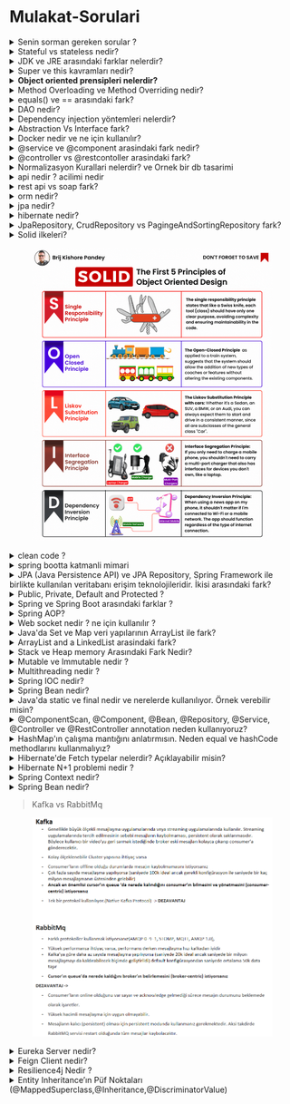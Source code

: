 # Mulakat-Sorulari

<details>

<summary>Senin sorman gereken sorular ?</summary>

1. Projenin amaci ve kapsami nedir?
2. Projede kullanilan teknolojiler nelerdir?
3. Proje ne zaman basladi ve ne zaman tamamlanmasi bekleniyor?
4. Proje ekibi ne kadar buyuk ve hangi rolleri iceriyordu?
5. Java versiyonu nedir?
6. Spring boot versiyonu nedir?
7. JPA , jdbc ne kullaniyorsunuz?
8. Github, gitlab vb ne kullaniyorsunuz?

</details>

<details>

<summary>Stateful vs stateless nedir?</summary>

Stateful yapı, bir programın durum bilgisini saklayan ve bu duruma göre işlem yapan bir yapıdır. Stateful yapılar, geçmiş işlemlere bağlı olarak çalışan uygulamalar için kullanılır

ornek/ Bir anne alisveris sepetindeki tum urunleri ve evdeki tum urunleri bilir

Stateless yapı ise, her işlemi bağımsız olarak ele alan ve önceki işlemlerle bir ilişkisi olmayan bir yapıdır. Stateless yapılar, her işlemi bağımsız olarak ele alan ve hızlı yanıt veren uygulamalar için tercih edilir.

ornek/ Bir cocuk sadece canin istedigi urunleri alir

</details>

<details>

<summary>JDK ve JRE arasındaki farklar nelerdir?</summary>

JRE, Java runtime editioni bir java uygulamasını çalıştırmak için gerekli olan java komponentlerini ve kütüphanelerini içeren içersinde JVM de kurulu olan programa denir.

JDK, Java ile yazılım geliştirmek için ihtiyaç duyulan yazılım kitlerini içinde bulundurur. .java uzantılı dosyaların compile edilip .class uzantılı ara dosyaların oluşmasına olanak sağlar. JDK, içerisinde JVM,JRE ve Java Compiler'ını bulundurur.

</details>

<details>

<summary>Super ve this kavramları nedir?</summary>

1. **`super`**: Bir alt sınıfta üst sınıfın metotlarını veya değişkenlerini kullanmak için kullanılan bir referansdır. Alt sınıfın kendi metotlarında, üst sınıfın metotlarına erişmek için **`super`** anahtar kelimesi kullanılabilir. Aynı şekilde, alt sınıfta üst sınıfın değişkenlerini kullanmak için de **`super`** anahtar kelimesi kullanılır.
2. **`this`**: Bir sınıfın kendi nesnesine erişmek için kullanılan bir referanstır. Özellikle, bir sınıfta tanımlı olan değişkenlerle aynı isimli parametrelerin kullanıldığı durumlarda, **`this`** anahtar kelimesi kullanılarak sınıfın kendi değişkeni ifade edilir.

</details>

<details>

<summary><strong>Object oriented prensipleri nelerdir?</strong></summary>

1. Encapsulation (Kapsülleme): Verilerin ve işlevlerin bir arada tutulması ve gizlenmesi anlamına gelir. Bu prensip, verilerin ve işlevlerin nesnelerle ilgili olduğu ve diğer nesneler tarafından doğrudan erişilemez olduğu anlamına gelir. Bu, güvenli bir kod yazmak için önemlidir. or/ Araba sınıfı, verileri (marka, model, renk, hız vb.) ve fonksiyonları (hareket ettirmek, durdurmak, hızını artırmak veya azaltmak) bir arada tutar ve gizler. Bu şekilde, başka sınıfların doğrudan arabayla ilgili verilere veya fonksiyonlara erişmeleri engellenir.
2. Inheritance (Kalıtım): Bir sınıfın özelliklerinin, başka bir sınıfa aktarılması anlamına gelir. Kalıtım, kodun yeniden kullanılmasına olanak tanır ve sınıflar arasındaki ilişkileri belirler. Alt sınıflar, üst sınıfların özelliklerine sahip olabilirler. or/ Araba sınıfının, bir sedan sınıfı veya bir SUV sınıfı gibi alt sınıfları olabilir. Bu alt sınıflar, arabaya özgü özelliklerin yanı sıra kendi özelliklerine de sahip olabilirler.
3. Polymorphism (Çok biçimlilik): Çok biçimlilik, nesnelerin farklı biçimlerde davranabilmesi anlamına gelir. Aynı yöntem adı, farklı sınıflarda farklı şekillerde uygulanabilir. or/ Araba sınıfı, bir araba hareketi fonksiyonu içerebilir. Sedan sınıfı veya SUV sınıfı, arabayı farklı şekillerde hareket ettirebilir. Örneğin, sedan araba normal bir şekilde hareket edebilirken, SUV araba off-road koşullarına uygun olarak hareket edebilir.
4. Abstraction (Soyutlama): Karmaşık bir sistemdeki detayların gizlenmesi anlamına gelir. Bu prensip, sınıfların arasındaki bağımlılığı azaltır ve kodun daha anlaşılır olmasını sağlar. or/ Araba sınıfı, sadece arabayla ilgili özellikleri ve fonksiyonları içerir. Bu, başka sınıfların arabaya bağımlılığını azaltır ve kodun daha anlaşılır olmasını sağlar.

</details>

<details>

<summary>Method Overloading ve Method Overriding nedir?</summary>

Method Overloading: Aynı isimli farklı parametrelerle ayrı ayrı tanımlanan birden fazla metodun kullanılmasıdır. Bu durumda, aynı isimli farklı metotlar, farklı parametreler alarak aynı sınıf içerisinde tanımlanabilirler. Bu sayede, metot isimleri aynı kalır ve farklı amaçlar için kullanılabilirler.

Örneğin:

```java
public class HesapMakinesi {

   public int topla(int sayi1, int sayi2) {
      return sayi1 + sayi2;
   }

   public double topla(double sayi1, double sayi2) {
      return sayi1 + sayi2;
   }

   public int topla(int sayi1, int sayi2, int sayi3) {
      return sayi1 + sayi2 + sayi3;
   }
}

```

Method Overriding: Bir sınıfta tanımlanan bir metot, alt sınıflar tarafından aynı isim ve parametrelerle yeniden tanımlanırsa, bu durumda Method Overriding gerçekleşir. Bu sayede, alt sınıfın aynı isimli metodunu çağırdığımızda, üst sınıfın değil, alt sınıfın metodunun çalıştırılması sağlanır.

Örneğin:

```java
public class Sekil {
   protected double alan;

   public void hesaplaAlan() {
      System.out.println("Alan hesaplanıyor.");
   }
}

```

```java
public class Daire extends Sekil {
   private double yariCap;

   public Daire(double yariCap) {
      this.yariCap = yariCap;
   }

   @Override
   public void hesaplaAlan() {
      alan = Math.PI * yariCap * yariCap;
      System.out.println("Dairenin alanı hesaplandı.");
   }
}

```

</details>

<details>

<summary>equals() ve == arasındaki fark?</summary>

equals() bir methoddur ve değişkenler arasındaki değer kontrolünü yapar.

\== ifadesi ise değişkenlerin referanslarını karşılaştırır.

</details>

<details>

<summary>DAO nedir?</summary>

DAO, Data Access Object'ın kısaltmasıdır. Bu, bir yazılım uygulaması ile veritabanı arasındaki iletişimden sorumlu olan bir tasarım desenidir. DAO, uygulamanın veritabanına bağımlılığını azaltmak ve uygulama kodunu daha okunaklı, bakımı kolay ve test edilebilir hale getirmek için kullanılır.

Dao da crud islemleri yapilir

</details>

<details>

<summary>Dependency injection yöntemleri nelerdir?</summary>

*   **Dependency injection yöntemleri nelerdir?**

    Bağımlılığını en aza indirmek için kullanılır.

    1.  Constructor Injection: Bu yöntemde, bir bileşenin bağımlılıkları, bileşenin bir yapılandırıcı metodu kullanılarak enjekte edilir. Bu yöntem, bir sınıfın başlatılması için gereken tüm bağımlılıkların açıkça belirtilmesini sağlar ve kodun okunaklılığını artırır.

        ```java

        @Component
        public class MailService implements MessageService {
        private Repository repository;

        @Autowired
        public MailService(Repository repository) {
            this.repository = repository;
        }

        ```
    2.  Setter Injection: Bu yöntemde, bir bileşenin bağımlılıkları, bileşenin özellikleri üzerinden enjekte edilir. Bu yöntem, bir bileşenin başlatılması sırasında, tüm bağımlılıkların belirtilmesini gerektirmez. Bunun yerine, bileşenin özellikleri çağrılarak enjekte edilir.

        ```java
           
        @Component
        public class MailService implements MessageService {
        private Repository repository;

        	 @Autowired
        	 public void setRepository(Repository repository) {
         this.repository = repository;

        ```
    3.  Interface Injection: Bu yöntemde, bir bileşenin bağımlılıkları, bileşenin bir arayüzü kullanılarak enjekte edilir. Bu yöntemde, bileşenin arayüzü, bağımlılıkları tanımlar ve bileşenin başlatılması sırasında, arayüzü uygulayan bir sınıfın enjekte edilmesi gereklidir.

        ```java
           
        @Component
        public class MailService implements IMessageService {

        ```

</details>

<details>

<summary>Abstraction Vs Interface fark?</summary>

Abstraction tum insanlarin kolu ve bacagi olmasi

Interface bazi insanlarin dovmeli bazilarin dovmesiz kollari olmasi gibi

! 1 abstraction olur n tane interface olur

</details>

<details>

<summary>Docker nedir ve ne için kullanılır?</summary>

Docker, uygulamaları geliştirmek, dağıtmak ve çalıştırmak için kullanılan bir yazılım platformudur. Docker, uygulamaları bir konteyner içinde çalıştırarak uygulamaların yazılım ve donanım ortamlarından bağımsız olarak çalışmasını sağlar. Böylece uygulamanın farklı ortamlarda sorunsuzca çalışması mümkün olur.

</details>

<details>

<summary>@service ve @component arasindaki fark nedir?</summary>

@Component'in bir bileşenin genel anlamda işaretlenmesi için kullanılması, @Service'in ise özellikle iş katmanı bileşenleri için kullanılmasıdır.

Ama yaptiklarinda bir fark yok.

**@Service, @Controller, @Repository = {@Component + some more special functionality}**

</details>

<details>

<summary>@controller vs @restcontoller arasindaki fark?</summary>

@RestController, veri döndürmek için JSON veya XML formatını kullanarak HTTP isteklerine yanıt verir, @Controller ise genellikle HTML sayfaları oluşturmak için kullanılır.

</details>

<details>

<summary>Normalizasyon Kurallari nelerdir? ve Ornek bir db tasarimi</summary>

Normalizasyon; veri tabanı tasarım aşamasında veri tekrarını, veri kaybını veya veri yetersizliğini önlemek için gerçekleştirilen işlemlerdir.

Normalizayon uygulanan veri tabanlarının performansı artar, sabit diskteki boyutu azalır ve tablolarda ki satır ve sütun sayısı azalacağından veri tekrarı önlenmiş olur. Özellikle silme, güncelleme gibi işlemler de çıkabilecek sorunlar büyük oranda azaltılmış olur.

*   Normalizasyon Yapilmadan:

    Filmler

    | Film Adi              | Aciklamasi | Yonetmen | Kategori  | Tarih | Oyuncu 1 | Oyuncu 2 |
    | --------------------- | ---------- | -------- | --------- | ----- | -------- | -------- |
    | Yuzuklerin Efendisi 1 | ...        | Peter    | Fantastik | 2001  | Orlando  | Elijah   |
    | Dovus Kulubu          | ...        | David    | Dram      | 1999  | Brad     | Edward   |
*   Normalizasyon Yapilinca:

    Filmler

    | id | Film Adi              | Aciklamasi | Yonetmen | Kategori | Tarih |
    | -- | --------------------- | ---------- | -------- | -------- | ----- |
    | 1  | Yuzuklerin Efendisi 1 | ...        | 1        | 1        | 2001  |
    | 2  | Dovus Kulubu          | ...        | 2        | 2        | 1999  |

    Yonetmenler

    | id | Ad    |
    | -- | ----- |
    | 1  | Peter |
    | 2  | David |

    Kategori

    | id | Ad        |
    | -- | --------- |
    | 1  | Fantastik |
    | 2  | Dram      |

    Oyunucu

    | id | Ad      |
    | -- | ------- |
    | 1  | Orlando |
    | 2  | Elijah  |
    | 3  | Brad    |
    | 4  | Edward  |

    Film Oyunculari

    | Film id | Oyuncu id |
    | ------- | --------- |
    | 1       | 1         |
    | 1       | 2         |
    | 2       | 3         |
    | 2       | 4         |

</details>

<details>

<summary>api nedir ? acilimi nedir</summary>

API'nin açılımı olan Application Programming Interface, Uygulama Programlama Arabirimi anlamına gelir.

Bir yazılımın başka bir yazılım tarafından kullanılmasını sağlayan bir dizi tanımlamalar ve protokoller kümesidir. API'ler, farklı yazılım sistemleri arasında veri alışverişi yapmayı, işlevsellik sağlamayı veya iletişimi kolaylaştırmayı amaçlar.

Iki programin birbiriyle iletisime gecmesini saglar.

</details>

<details>

<summary>rest api vs soap fark?</summary>

**RESTful**

Bu muhtemelen en yaygın türdür ve HTML ve JSON gibi standart web protokollerini kullanır. Kullanımı kolaydır ve başlamanıza yardımcı olacak çok sayıda kitaplık mevcuttur.

**SOAP**

SOAP, Simple Object Access Protocol’ü (SOAP) kullanır ve uygulamaların XML mesajları kullanarak iletişim kurmasını sağlar. RESTful kadar yaygın değildir, ancak daha fazla özellik ve işlevsellik sunar.

</details>

<details>

<summary>orm nedir?</summary>

ORM (Object-Relational Mapping), ilişkisel veritabanıyla nesne tabanlı programlama arasındaki uyumu sağlayan bir yazılım tasarımı ve programlama tekniğidir. ORM, veritabanı tablolarını nesne modele dönüştürmeyi ve veritabanı işlemlerini nesne tabanlı olarak gerçekleştirmeyi sağlar.

</details>

<details>

<summary>jpa nedir?</summary>

JPA (Java Persistence API), Java tabanlı uygulamalarda nesne tabanlı veri erişimi için bir API'dir. JPA, veritabanı işlemlerini gerçekleştirmek için ORM (Object-Relational Mapping) prensibine dayanır. ORM, ilişkisel veritabanı ile nesne tabanlı programlama arasındaki uyumu sağlar ve veritabanı işlemlerini nesneler üzerinden yapmayı mümkün kılar.

JPA, veritabanı tablolarını Java sınıflarıyla eşleştirir ve veritabanı işlemlerini gerçekleştirmek için standartleştirilmiş bir yöntem seti sunar. Bu sayede, geliştiriciler veritabanı işlemlerini SQL sorgularıyla değil, JPA'nın sağladığı API ile yapabilir. JPA, veri okuma, yazma, güncelleme ve silme gibi temel CRUD (Create, Read, Update, Delete) işlemlerini kolaylaştırır ve veritabanı işlemlerinin daha hızlı ve daha sürdürülebilir bir şekilde gerçekleştirilmesini sağlar.

JPA'nın popüler uygulamalarından biri Hibernate'dir. Hibernate, JPA spesifikasyonunu uygulayan ve JPA tabanlı veri erişimini sağlayan bir ORM çözümüdür.

Persistence, bilgisayar programlamasında verinin kalıcı bir şekilde saklanması ve erişilebilir olması anlamına gelir.

</details>

<details>

<summary>hibernate nedir?</summary>

JPA'nın popüler uygulamalarından biri Hibernate'dir. Hibernate, JPA spesifikasyonunu uygulayan ve JPA tabanlı veri erişimini sağlayan bir ORM çözümüdür.

</details>

<details>

<summary>JpaRepository, CrudRepository vs PagingeAndSortingRepository fark?</summary>

* CrudRepository sadece Crud işlemlerini barındırır.
* PagingAndSortingRepository sadece sıralama ve sayfalama fonksiyonlarını barındırır.
* JpaRepository, CrudRepository ve PagingAndSortingRepository sahip olduğu tüm fonksiyonları barındırır.

</details>

<details>

<summary>Solid ilkeleri?</summary>

#### S— Single-responsibility principle

**ÖZET**: Single responsibility prensibi sınıflarımızın iyi tanımlanmış tek bir sorumluluğu olması gerektiğini anlatmaktadır. Bir sınıf (nesne) yalnızca bir amaç uğruna değiştirilebilir, o amaçta o sınıfa yüklenen sorumluluktur, yani bir sınıfın yapması gereken yalnızca bir işi olması gerekir.

or/ Elbise mağazası sınıfı, yalnızca elbise stoklarını takip etmek ve elbise satışlarıyla ilgilenmekle sorumludur. Örneğin, elbiselerin stok seviyelerini güncellemek, yeni elbise eklemek, elbise satışlarını kaydetmek gibi işlemleri yapabilir.

#### O— Open-closed principle

**ÖZET**: Bir sınıf ya da fonksiyon halihazırda var olan özellikleri korumalı ve değişikliğe izin vermemelidir. Yani davranışını değiştirmiyor olmalı ve yeni özellikler kazanabiliyor olmalıdır.

or/ Elbise mağazası sınıfı, yeni elbiselerin eklenmesine açık olmalıdır. Yeni bir elbise türü eklenmek istendiğinde, mevcut mağaza sınıfı değiştirilmeden yeni elbise türü sınıfı oluşturularak eklenir.

#### L— Liskov substitution principle

**ÖZET**: Kodlarımızda herhangi bir değişiklik yapmaya gerek duymadan alt sınıfları, türedikleri(üst)(ana) sınıfların yerine kullanabilmeliyiz.

or/ Elbise mağazasında farklı türde elbiseler bulunabilir, örneğin elbiseler, gömlekler, pantolonlar gibi. Bu durumda, her tür elbisenin kullanılabilirliği ve davranışları aynı olmalıdır. Yani, her tür elbise, mağaza işlemlerinde birbirinin yerine geçebilmelidir.

#### I— Interface segregation principle

**ÖZET**: Sorumlulukların hepsini tek bir arayüze toplamak yerine daha özelleştirilmiş birden fazla arayüz oluşturmalıyız.

or/ Elbise mağazası sınıfı, müşteriye satış yapmak, stok durumunu kontrol etmek ve raporlama gibi işlemleri gerçekleştirebilir. Ancak, tüm bu işlemler için tek bir genel arayüz kullanmak yerine, müşteri satışları için ayrı bir arayüz, stok kontrolü için ayrı bir arayüz ve raporlama için ayrı bir arayüz gibi daha özelleştirilmiş arayüzler oluşturulabilir.

#### D— Dependency Inversion Principle

**ÖZET**: Sınıflar arası bağımlılıklar olabildiğince az olmalıdır özellikle üst seviye sınıflar alt seviye sınıflara bağımlı olmamalıdır.

or/ Elbise mağazası sınıfı, doğrudan stok veritabanına veya satış işlemlerinin gerçekleştirildiği başka bir sınıfa bağımlı olmamalıdır. Bunun yerine, bir arayüz üzerinden bağımlılık oluşturulabilir ve ilgili işlemler bu arayüz üzerinden gerçekleştirilebilir. Bu sayede, farklı veritabanları veya satış işlemlerini gerçekleştiren farklı sınıflar, bu arayüzü uygulayarak kullanılabilir hale gelir.

</details>

<figure><img src=".gitbook/assets/1690607098312.gif" alt=""><figcaption></figcaption></figure>

<details>

<summary>clean code ?</summary>

1. İsimlendirme:
2. Fonksiyon Boyutu:
3. Tek Sorumluluk İlkesi:
4. Kod Duplicasyonunun Önlenmesi:
5. Fonksiyon ve Sınıf Boyutu:
6. Yorum Kullanımı:
7. Test Edilebilirlik:
8. Bir fonksiyon birden fazla iş yapmamalı

</details>

<details>

<summary>spring bootta katmanli mimari</summary>

1. Veri Erişim Katmanı (Data Access Layer): Veri erişim katmanı, veritabanı veya diğer veri kaynaklarıyla etkileşimde bulunur. Bu katmanda, veritabanına erişim sağlamak için JPA (Java Persistence API) veya Spring Data JPA kullanılabilir. Veri erişim katmanı, veri tabanına sorguları yürütme, veri kaydetme/güncelleme/silme işlemlerini gerçekleştirme gibi görevleri yerine getirir.
2. Hizmet Katmanı (Service Layer): Hizmet katmanı, iş mantığının uygulandığı katmandır. İş kurallarının uygulandığı işlemler burada gerçekleştirilir. Hizmet katmanı, veri erişim katmanından gelen verileri işleyerek, iş kurallarına uygun şekilde işlemleri gerçekleştirir. Bu katmanda, işlemler genellikle iş mantığına odaklanır, veri erişimi ve veri dönüşümü gibi işlemler hizmet katmanı tarafından yönetilir.
3. Sunum Katmanı (Presentation Layer): Sunum katmanı, kullanıcı arayüzünün bulunduğu katmandır. Kullanıcı ile etkileşimi sağlayan API'ler, web sayfaları veya diğer istemci uygulamaları bu katmanda yer alır. Sunum katmanı, gelen istekleri alır, hizmet katmanı aracılığıyla işlemleri gerçekleştirir ve sonuçları kullanıcıya sunar.

* Sunum/Presentation için MVC - @Controller
* İş/business için Service -@Service
* Veri erişim/data access için Repository - @Repository

</details>

<details>

<summary>JPA (Java Persistence API) ve JPA Repository, Spring Framework ile birlikte kullanılan veritabanı erişim teknolojileridir. İkisi arasındaki fark?</summary>

Özet olarak, JPA Java tabanlı uygulamalarda veritabanı erişimi sağlayan bir spesifikasyonken, JPA Repository ise Spring Data JPA tarafından sunulan ve JPA teknolojisini kullanarak veritabanı işlemlerini kolaylaştıran bir bileşendir. JPA Repository, CRUD işlemlerini otomatik olarak sağlar ve özel sorguların tanımlanmasını kolaylaştırır.

</details>

<details>

<summary>Public, Private, Default and Protected ?</summary>

* `public`: Her yerden erişilebilir.
* `private`: Sadece ait olduğu sınıf içinden erişilebilir.
* `default` (package-private): Aynı paketten erişilebilir, farklı paketlerden erişilemez.
* `protected`: Ait olduğu sınıfın alt sınıfları ve aynı paket içindeki sınıflardan erişilebilir.

</details>

<details>

<summary>Spring ve Spring Boot arasındaki farklar ?</summary>

1. Proje Başlatma ve Yapılandırma: Spring, geliştiricilerin daha fazla yapılandırma seçeneği sunarken, Spring Boot, otomatik yapılandırmayı ve varsayılan ayarları kullanarak projenin hızlı bir şekilde başlatılmasını sağlar.
2. Bağımlılıklar ve Konfigürasyon: Spring, projenin bağımlılıklarını ve yapılandırmasını geliştiricinin belirlemesine olanak tanırken, Spring Boot, bağımlılıkları ve yapılandırmayı otomatik olarak yönetir. Bu sayede, geliştirici daha az ayar yaparak projeyi hızlı bir şekilde başlatabilir.
3. Standartlaştırma: Spring, esneklik ve özelleştirme seçenekleri sunarken, Spring Boot, standart yapılandırma ve proje yapısı sunarak projelerin hızlı bir şekilde geliştirilmesini sağlar. Spring Boot, konvansiyonları takip eden bir yapıya sahiptir ve "opinionated" (belirli bir yaklaşımı tercih eden) bir yaklaşım sergiler.
4. Geliştirme Deneyimi: Spring Boot, otomatik yapılandırma ve dahili sunucu gibi özellikleriyle geliştirme sürecini kolaylaştırır. Ayrıca, Spring Boot, aktif geliştirme topluluğu ve hazır örnek projeleri sayesinde başlangıç seviyesi ve hızlı prototip oluşturma için popüler bir seçenektir.

Sonuç olarak, Spring ve Spring Boot, Java tabanlı uygulamaların geliştirilmesinde kullanılan framework'lerdir. Spring, esneklik ve özelleştirme seçenekleri sunarken, Spring Boot ise hızlı başlatma, otomatik yapılandırma ve standartlaştırma gibi özellikleriyle projelerin hızlı bir şekilde geliştirilmesini sağlar. Spring

</details>

<details>

<summary>Spring AOP?</summary>

Aspect-oriented programming (AOP) Faydaları:

* Daha temiz bir kod oluşur
* Kodları okumak kolaylaşır
* Sürdürülmesi daha kolaydır
* Kod tekrarından kaçınır
* Kodları test etmek daha kolay
* Geliştirme yapmayı hızlandırır

</details>

<details>

<summary>Web socket nedir ? ne için kullanılır ?</summary>

WebSocket: Bu yöntem, web sayfasındaki bir tarayıcı ve bir başka yapı arasında bir bağlantı kurar ve bu bağlantı sayesinde tarayıcı anlık olarak bilgi alarak ekranı güncellemesini sağlar. Böylece, web sayfasının yenilenmesine gerek kalmadan ekran anlık olarak güncellenebilir.

</details>

<details>

<summary>Java'da Set ve Map veri yapılarının ArrayList ile fark?</summary>

1. Veri Sıralaması: **`ArrayList`**, verileri eklenme sırasına göre saklar ve tekrarlı elemanlara izin verirken, **`Set`** verileri sırasız bir şekilde saklar ve tekrarlı elemanlara izin vermez. **`Map`** ise anahtar-değer çiftlerini saklar ve her anahtarın yalnızca bir kez bulunmasına izin verir.
2. Eleman Erişimi: **`ArrayList`**, indeks numaraları kullanılarak elemanlara erişimi destekler. **`Set`** ve **`Map`** ise elemanlara anahtar değerleriyle erişimi destekler. Her bir elemanın benzersiz bir anahtarı olduğu için, hızlı erişim sağlarlar.
3. Tekrarlı Elemanlar: **`ArrayList`** aynı elemanın birden fazla kez bulunmasına izin verirken, **`Set`** ve **`Map`** her elemanın yalnızca bir kez bulunmasına izin verir.
4. Performans: Eleman ekleme ve silme işlemlerinde **`ArrayList`** daha hızlıdır, çünkü elemanların sırasını korumak için fazladan bir maliyeti yoktur. Ancak, elemanlara erişimde **`Set`** ve **`Map`** daha hızlıdır çünkü anahtar değerlerini kullanarak doğrudan elemanlara erişebilirler.

</details>

<details>

<summary>ArrayList and a LinkedList arasindaki fark?</summary>

**`ArrayList`** indeks tabanlı erişim ve sıralı veri depolama için daha uygundurken, **`LinkedList`** dinamik ekleme ve silme işlemleri için daha uygundur.

</details>

<details>

<summary>Stack ve Heap memory Arasındaki Fark Nedir?</summary>

Eğer program esnasında boyutları bildirilmiş değişmez bir değer kullanıyorsak _stack_, değişebilir bir değer kullanıyorsak _heap_ bizim için uygun olacaktır. _Stack_ ve _heap_ kullanımları farklı ve dikkat edilmesi gereken bir konudur. _Stack_ kullanılır ve işi bittikten sonra kendini otomatik olarak bellekten yok eder. Fakat _heap_‘te bu işi siz yapmalısınız.

Genel olarak, stack hafızası genellikle yerel değişkenler, metod çağrıları, işaretçiler gibi programın çalışma zamanında dinamik olarak değişmeyen verileri depolamak için kullanılırken, heap hafızası daha büyük ve dinamik olarak değişen veri yapılarını, nesneleri ve veri yapısı örneklerini depolamak için kullanılır.

</details>

<details>

<summary>Mutable ve Immutable nedir ?</summary>

Immutable (değişmez), nesneler bir kez oluşturulduktan sonra içeriği değiştirilemeyen sınıflardır. Tam tersi olarak, değiştirilebilen sınıflar da Mutable (değişebilir) sınıflardır. Kısacası Immutable nesneler değişmeyen nesnelerdir. Onları oluşturursun, fakat onları değiştiremezsin.

</details>

<details>

<summary>Multithreading nedir ?</summary>

Multithreading'in avantajları:

1. Performans Artışı: Multithreading, iş parçacıklarını eşzamanlı olarak çalıştırarak programın daha hızlı çalışmasını sağlar.
2. Paralel İşlemler: Birden fazla iş parçacığı sayesinde farklı görevler aynı anda yürütülebilir, bu da paralelizmi sağlar.
3. Daha iyi Yanıt Süresi: Multithreading, kullanıcı girişlerine daha hızlı yanıt verir ve daha duyarlı bir kullanıcı deneyimi sağlar.
4. Kaynak Verimliliği: İş parçacıklarının çekirdekler arasında dağıtılması, işlemci kaynaklarının daha verimli kullanılmasını sağlar.
5. İletişim ve Paylaşım: İş parçacıkları arasında bilgi ve veri paylaşımı yapabilir, iletişim kurabilirsiniz.

Multithreading'in dezavantajları:

1. Yarış Koşulları: Birden fazla iş parçacığı aynı kaynağı değiştiriyorsa, yarış koşulları ve veri uyumluluğu sorunları ortaya çıkabilir.
2. Senkronizasyon Zorlukları: İş parçacıkları arasında senkronizasyon gerektiğinde, senkronizasyon mekanizmalarını doğru şekilde kullanmak karmaşık olabilir.
3. Hata Ayıklama: Multithreading hataları genellikle daha zor tespit edilebilir ve hata ayıklama süreci daha karmaşık olabilir.
4. Kaynak Tüketimi: Birden fazla iş parçacığı, işlemci ve bellek kaynaklarını daha yoğun bir şekilde kullanır. Gereksiz iş parçacığı oluşturma veya verimsiz kodlamalar performans sorunlarına neden olabilir.
5. Karmaşıklık: Multithreading, programın karmaşıklığını artırabilir. İş parçacıklarının doğru bir şekilde senkronize edilmesi ve yönetilmesi gereklidir.

Sonuç olarak, multithreading'in avantajları arasında performans artışı, paralel işlemler, daha iyi yanıt süresi ve kaynak verimliliği bulunurken, yarış koşulları, senkronizasyon zorlukları, hata ayıklama zorlukları ve kaynak tüketimi gibi dezavantajları da vardır. Doğru bir şekilde kullanıldığında multithreading, verimli ve hızlı çalışan uygulamaların geliştirilmesini sağlar.

</details>

<details>

<summary>Spring IOC nedir?</summary>

Spring IOC (Inversion of Control), Spring Framework'ün temel bir prensibidir ve bir tasarım desenidir. IOC, bir bileşenin (bean) oluşturulması, yapılandırılması ve yönetilmesi sürecinin kontrolünü programcıdan alarak, bu görevi Spring Framework'e devretmeyi sağlar.

IOC'nin temel felsefesi, bağımlılıkların tersine çevrilmesidir. Geleneksel olarak, bir bileşen diğer bileşenlerle doğrudan ilişkilerini kurar ve bunları oluşturur veya yönetir. Ancak, IOC ile bileşenlerin bağımlılıkları tersine çevrilir ve Spring konteyneri tarafından yönetilen bir IOC konteyneri kullanılır.

Spring IOC, aşağıdaki şekillerde sağladığı avantajlara sahiptir:

1. Bağımlılıkların Yönetimi: IOC sayesinde, bileşenlerin bağımlılıklarını yönetmek kolaylaşır. Bileşenler, Spring konteynerine tanımlanır ve bağımlılıkları otomatik olarak çözülür.
2. Gevşek Bağlılık: IOC, bileşenler arasındaki bağımlılığı gevşek hale getirir. Bileşenler, aralarında sıkı bağlantılar oluşturmak yerine, Spring konteyneri tarafından yönetilen arayüzler veya sözleşmeler üzerinden etkileşimde bulunurlar.
3. Test Edilebilirlik: IOC, bağımlılıkları enjekte etme mekanizması sunar, bu da bileşenlerin daha kolay test edilmesini sağlar. Bağımlılıkların taklitleri (mocks) kullanılarak bileşenlerin test edilmesi daha kolay hale gelir.
4. Modülerlik: IOC, bileşenlerin bağımsız olarak geliştirilmesini ve yeniden kullanılmasını sağlar. Bileşenlerin işlevselliği birbirinden bağımsız olarak geliştirilebilir ve daha sonra IOC konteyneri tarafından birleştirilir.

Inversion of control;

* Strategy Pattern
* Service Lacator Pattern
* Factory Pattern
* Dependency Injection

gibi mekanizmalarla uygulanabilir.

</details>

<details>

<summary>Spring Bean nedir?</summary>

Spring Bean, Spring Framework tarafından yönetilen ve IOC konteyneri tarafından oluşturulan, yönetilen ve yapılandırılan bir nesnedir. Bean'ler, Spring uygulamalarında kullanılan temel yapı taşlarıdır ve Spring konteyneri tarafından oluşturulurlar ve yönetilirler.

Spring Bean'lerin temel özellikleri şunlardır:

1. Yaşam Döngüsü Yönetimi: Spring Bean'ler, IOC konteyneri tarafından yönetilen bir yaşam döngüsüne sahiptir. Konteyner, bean'in oluşturulması, yapılandırılması, kullanılması ve sonlandırılması gibi adımları otomatik olarak gerçekleştirir.
2. Bağımlılıkların Otomatik Çözülmesi: Bean'ler arasındaki bağımlılıklar, IOC konteyneri tarafından otomatik olarak çözülür. Bağımlı bean'ler, uygun şekilde enjekte edilir veya referansları çözülür.
3. Yapılandırma ve Ayarlanabilirlik: Bean'ler, Spring konteynerine yapılandırma metadataları ile tanımlanır. Bu metadatalar, XML veya Java tabanlı konfigürasyon dosyaları, Java Annotation'ları veya Spring Boot gibi modern araçlar aracılığıyla sağlanabilir. Bu sayede bean'lerin özellikleri, bağımlılıkları ve davranışları kolayca ayarlanabilir.
4. Ölçeklenebilirlik ve Modülerlik: Spring Bean'ler, uygulamaların ölçeklenmesi ve modüler bir yapıya sahip olması için kullanışlıdır. Bileşenlerin ayrı ayrı geliştirilebilmesi ve ardından IOC konteyneri tarafından birleştirilmesi sağlanır.

Spring Bean'ler, Spring Framework'ün sunduğu çeşitli özelliklerden yararlanabilirler. Örneğin, AOP (Aspect-Oriented Programming) ile güvenlik, transaksiyon yönetimi, önbellekleme gibi ilave işlevselliği uygulamak mümkündür.

Spring Bean'leri, IOC konteynerine tanımlanan bir isim veya tip aracılığıyla elde edebilir ve uygulamanın farklı bölgelerinde kullanabilirsiniz. Bu sayede bean'lerin oluşturulması ve yönetimi Spring tarafından otomatik olarak gerçekleştirilirken, programcılar bean'lerin işlevselliği üzerinde odaklanabilir ve kolayca uygulama geliştirebilir.

</details>

<details>

<summary>Java'da static ve final nedir ve nerelerde kullanılıyor. Örnek verebilir misin?</summary>



static`ve`final\` anahtar kelimeleri, Java programlama dilinde farklı amaçlar için kullanılan önemli kavramlardır.

1.  `static` Anahtar Kelimesi:

    * `static` anahtar kelimesi, bir değişkenin veya metotun sınıfa ait olduğunu belirtmek için kullanılır. Bu, o değişkenin veya metotun sınıfın herhangi bir örneği olmadan kullanılabileceği anlamına gelir.
    * `static` değişkenler, sınıfa ait olan değişkenlerdir ve her bir örneği tarafından paylaşılırlar. Değişkenin son değeri, tüm örnekler arasında aynıdır.
    * `static` metotlar, sınıfa ait olan metotlardır ve sınıf adıyla doğrudan çağrılabilirler. Bunlar örneklerle ilişkili olmadığından, sınıfın durumunu değiştiremezler.&#x20;
    * Örnek:

    ```java
     class MyClass {
           static int count; // Statik bir değişken

           public MyClass() {
               count++; // Her bir örneğin oluşturulmasıyla count değeri artar
           }

           public static void printMessage() {
               System.out.println("Statik metot");
           }
       }
       
       MyClass obj1 = new MyClass();
       MyClass obj2 = new MyClass();
       System.out.println(MyClass.count); // Çıktı: 2
       MyClass.printMessage(); // Çıktı: Statik metot
    ```


2.  `final` Anahtar Kelimesi:

    * `final` anahtar kelimesi, bir değişkenin, metotun veya sınıfın değiştirilemez olduğunu belirtmek için kullanılır.
    * `final` değişkenler, bir kez değer atandıktan sonra değiştirilemezler. Sabit değerlere sahip değişkenlerdir.
    * `final` metotlar, alt sınıflar tarafından ezilemezler. Yani, bu metotlar alt sınıflar tarafından değiştirilemez veya yeniden uygulanamaz.
    * `final` sınıflar, alt sınıflara sahip olamazlar. Yani, başka bir sınıf bir `final` sınıfından türetilemez.&#x20;
    * Final degiskenler, class'larda ve methodlarda kullanilabilir.
    * Örnek:

    ```java
    final int MAX_VALUE = 100;
       // MAX_VALUE değeri bir kez atandıktan sonra değiştirilemez

       class BaseClass {
           public final void printMessage() {
               System.out.println("BaseClass'ten mesaj");
           }
       }

       class DerivedClass extends BaseClass {
           // Hata verecektir: "Cannot override the final method from BaseClass"
           public void printMessage() {
               System.out.println("DerivedClass'ten mesaj");
           }
       }

       final class FinalClass {
           // ...
       }

       // Hata verecektir: "Cannot inherit from final FinalClass"
       class DerivedClass extends FinalClass {
           // ...
       }
       
    ```

</details>

<details>

<summary>@ComponentScan, @Component, @Bean, @Repository, @Service, @Controller ve @RestController annotation neden kullanıyoruz?</summary>

Java Spring framework'ü, uygulama geliştirme sürecini kolaylaştıran ve düzenleyen bir dizi annotasyon (işaretleyici) sağlar. İşte bu annotasyonlardan bazılarının kullanım amacı:

1. `@ComponentScan`: Bu annotasyon, Spring uygulamasının bileşenlerini (component) taramak için kullanılır. Belirtilen paket veya paketlerdeki sınıfları tarayarak, Spring tarafından yönetilen bean'leri bulur ve otomatik olarak yaratır.
2. `@Component`: Bu annotasyon, bir sınıfın bir Spring bileşeni olduğunu belirtmek için kullanılır. Spring, bu annotasyonu gördüğünde ilgili sınıfı bir bean olarak yönetir ve Spring uygulaması içinde kullanılabilir hale getirir.
3. `@Bean`: Bu annotasyon, bir metodu Spring tarafından yönetilen bir bean olarak kaydetmek için kullanılır. Genellikle yapılandırma sınıflarında veya @Configuration annotasyonu ile işaretlenmiş sınıflarda kullanılır. Bu şekilde, ilgili metot tarafından dönülen nesne Spring konteynerine dahil edilir ve uygulama içinde kullanılabilir hale gelir.
4. `@Repository`: Bu annotasyon, veri erişim katmanı (data access layer) sınıflarını belirtmek için kullanılır. Bir veritabanına erişmek, sorguları yürütmek veya veri işleme işlemlerini gerçekleştirmek gibi veri tabanı işlemleriyle ilgili sınıfları işaretlemek için kullanılır.
5. `@Service`: Bu annotasyon, iş mantığı katmanı (business logic layer) sınıflarını belirtmek için kullanılır. Uygulama iş mantığını uygulayan servis sınıflarını ifade eder. Veri işleme, hesaplamalar, dış hizmetlere erişim vb. gibi işlemleri gerçekleştirmek için kullanılabilir.
6. `@Controller`: Bu annotasyon, Spring MVC (Model-View-Controller) tabanlı web uygulamalarında kullanılan kontrol sınıflarını belirtmek için kullanılır. İstemci taleplerini karşılamak, işlemek ve uygun bir yanıt döndürmek için kullanılır.
7. `@RestController`: Bu annotasyon, RESTful web hizmetleri sunmak için kullanılan kontrol sınıflarını belirtmek için kullanılır. Hem `@Controller` hem de `@ResponseBody` annotasyonlarının birleşimidir. Bu sayede, ilgili sınıfın tüm yöntemleri JSON veya XML gibi veri formatlarında yanıtlar üretir.

Bu annotasyonlar, Spring framework'ü içinde uygulama bileşenlerini belirtmek ve yapılandırmak için kullanılır. Bu sayede Spring, otomatik olarak sınıfları yönetir, bağımlılıkları çözer ve uygulamanın düzgün çalışmasını sağlar. Her annotasyonun kendine özgü bir amacı ve kullanım senaryosu vardır ve projenin ihtiyaçlarına göre doğru bir şekilde kullanılması önemlidir.

</details>

<details>

<summary>HashMap'ın çalışma mantığını anlatırmısın. Neden equal ve hashCode methodlarını kullanmalıyız?</summary>

1. `HashMap`'in Çalışma Mantığı:
   * `HashMap`, bir anahtar-değer ikilileri koleksiyonudur. Her bir anahtar, benzersiz olmalıdır ve değerlere karşılık gelir.
   * `HashMap`, anahtarların hash değerlerine dayanarak verileri hızlı bir şekilde depolar ve erişir.
   * Bir anahtarın hash değeri, `hashCode()` metodunu kullanarak hesaplanır. Bu hash değeri, `HashMap` içindeki bir hücreye (bucket) karşılık gelir.
   * Eşleşen anahtarlar aynı hücreye atanabilir. Bu durumda, bu hücrede bir zincir (linked list) oluşur.
   * `HashMap`, `equals()` metodu aracılığıyla anahtarların eşitliğini kontrol eder. Eşit olan anahtarlar aynı hücrede aynı zincirde bulunur.
   * Bir değere erişmek istediğimizde, ilgili anahtarın hash değeri kullanılarak hedef hücreye ulaşılır ve zincirde gezinilir.
2. `equals()` ve `hashCode()` Metodlarının Önemi:
   * `equals()` metodu, iki nesnenin içeriklerinin eşit olup olmadığını kontrol eder. `HashMap` içinde anahtarları karşılaştırmak için kullanılır.
   * `hashCode()` metodu, bir nesnenin benzersiz bir hash değerini döndürür. Bu değer, `HashMap` içindeki hücreye yerleştirme ve erişimde kullanılır.
   * `HashMap`, iki anahtarın eşit olduğunu belirlemek için `equals()` metodunu kullanır. Eğer `equals()` metodu doğru bir şekilde uygulanmazsa, aynı anahtarın farklı hash değerleri olabilir ve bu da beklenmeyen sonuçlara yol açabilir.
   * `hashCode()` metodunun doğru bir şekilde uygulanması, aynı nesnelerin her zaman aynı hash değerine sahip olmasını sağlar. Bu, aynı anahtarın aynı hücreye atanmasını ve doğru değerin elde edilmesini sağlar.
   * `equals()` ve `hashCode()` metodlarının birlikte kullanılması, `HashMap` içinde anahtarların doğru şekilde çalışmasını sağlar. Eğer bir anahtarın `equals()` metodunu geçersiz kılarsanız, aynı anahtarın `hashCode()` metodunu da geçersiz kılmanız gerekir.

`equals()` ve `hashCode()` metodlarının doğru bir şekilde uygulanması, `HashMap`'in anahtarlarını güvenilir ve etkin bir şekilde işlemesini sağlar. Bu nedenle, `HashMap` veya benzeri veri yapılarında anahtar olarak kullanılan sınıfların bu metodları düzgün bir şekilde uygulamaları önemlidir. Aksi takdirde, beklenmeyen sonuçlara ve hatalı veri erişimine neden olabilir.

</details>

<details>

<summary>Hibernate'de Fetch typelar nelerdir? Açıklayabilir misin?</summary>

Hibernate, Java tabanlı bir ORM (Object-Relational Mapping) çerçevesidir ve veritabanı işlemlerini kolaylaştırır. Fetch türleri, Hibernate'de nesne ilişkileri ve ilişkili verilerin nasıl alınacağını belirtmek için kullanılan kavramlardır. İşte Hibernate'de kullanılan fetch türlerinin açıklamaları:

1. `FetchType.LAZY`:
   * Bu fetch türü, ilişkili verilerin gerektiğinde yani kullanıldığında yüklenmesini sağlar.
   * İlişkili veriler, ilgili nesneye erişilmeye çalışıldığında veya verilerin çağrılması gerektiğinde yüklenir.
   * Bu, performans açısından faydalı olabilir çünkü ilişkili veriler yalnızca ihtiyaç duyulduğunda getirilir ve gereksiz yüklenme önlenebilir.
2. `FetchType.EAGER`:
   * Bu fetch türü, ilişkili verilerin ana nesne yüklenirken hemen yüklenmesini sağlar.
   * İlişkili veriler, ana nesnenin yüklendiği aşamada otomatik olarak getirilir.
   * İhtiyaç duyulmasa bile tüm ilişkili veriler yüklenir, bu nedenle büyük veri kümesi veya performans endişeleri oluşabilir.
3. `FetchType.DEFAULT`:
   * Bu fetch türü, belirli bir fetch türü belirtilmediğinde varsayılan olarak kullanılır.
   * Genellikle `FetchType.LAZY` ile aynıdır, yani ilişkili veriler gerektiğinde yüklenir.

Fetch türleri, Hibernate'in ilişkili nesneleri veritabanından nasıl getireceğini belirler. `LAZY` fetch türü, veri erişimini daha tembel bir şekilde yapar ve performansı artırabilirken, `EAGER` fetch türü, ilişkili verileri hemen getirerek veritabanı erişimlerini artırabilir. Seçilecek olan fetch türü, uygulamanın ihtiyaçlarına ve performans gereksinimlerine bağlıdır.

Fetch türleri, genellikle Hibernate'de ilişkili nesneler arasında `@OneToMany`, `@OneToOne`, `@ManyToMany` gibi ilişki annotasyonları kullanıldığında belirtilir. Bu annotasyonlar üzerinde `fetch` parametresi kullanılarak fetch türü belirtilebilir.

Örneğin:

```java
@Entity
public class Order {
    // ...
    @OneToMany(fetch = FetchType.LAZY)
    private List<OrderItem> items;
    // ...
}
```

Bu örnek, `Order` sınıfında `OrderItem` ile `@OneToMany` ilişkisinin olduğunu ve ilişkili verilerin `LAZY` fetch türüyle yükleneceğini belirtir.

</details>

<details>

<summary>Hibernate N+1 problemi nedir ?</summary>

Hibernate N+1 problemi, bir nesne ilişkisel eşlemesi (object-relational mapping - ORM) aracı olan Hibernate'in performans sorunlarına neden olan bir durumu ifade eder. Bu sorun, ilişkili nesnelerin veritabanından alınması için gereken sorgu sayısının aşırı artmasıyla ortaya çıkar.

Örneğin, bir ilişkisel veritabanında "Kitap" ve "Yazar" tabloları olduğunu düşünelim. Her bir kitap bir yazar tarafından yazılmıştır ve bu nedenle "Kitap" tablosu ile "Yazar" tablosu arasında bir ilişki vardır. Hibernate, bu ilişkiyi kullanarak bir kitabı alırken ilişkili yazar bilgilerini de getirebilir.

N+1 problemi, bir sorgu yürütüldüğünde Hibernate'in önce ana tabloyu (örneğin "Kitap" tablosu) sorgulaması ve ardından her bir kitap için ayrı ayrı yazarın bilgilerini almak için ek sorgular yürütmesiyle ortaya çıkar. Bu durumda, N sayısı kitap sayısına eşittir ve her bir kitap için 1 adet ek sorgu yürütülür. Bu, veritabanı üzerinde gereksiz yük oluşturur ve performansı düşürebilir.

Hibernate'de N+1 problemi çözmek için birkaç yaklaşım vardır:

1. Eager loading (acele yükleme): İlişkili verilerin önceden yüklenmesini sağlayarak, ek sorguların önüne geçebilirsiniz. Örneğin, sorgunuzu Hibernate'in `fetch` özelliğini kullanarak ilişkili verilerin otomatik olarak yüklenmesini sağlayabilirsiniz.
2. Lazy loading (geç yükleme): İlişkili verileri talep edildiği anda yüklemek için tembel yükleme kullanabilirsiniz. Hibernate, ilişkili verileri gerektiğinde yükler ve böylece gereksiz sorgu sayısını azaltır.
3. Batch loading (toplu yükleme): Hibernate, veritabanından toplu olarak veri getirmek için `@BatchSize` veya `@OneToMany` gibi özellikleri kullanabilirsiniz. Bu, bir sorguda birden çok nesnenin verilerini getirerek performansı artırabilir.
4. Join fetch: İlişkili verileri tek bir sorguda getirmek için `JOIN FETCH` ifadesini kullanabilirsiniz. Bu, N+1 probleminden kaçınmanın etkili bir yoludur.

</details>

<details>

<summary>Spring Context nedir?</summary>

Spring Context, Spring Framework'de önemli bir rol oynayan ve uygulama bileşenlerini yöneten temel yapıdır. Spring Context, IOC (Inversion of Control) prensibini uygular ve Spring Bean'lerinin oluşturulması, yapılandırılması ve yönetilmesinden sorumlu olan bir konteynerdir.

Spring Context, genellikle "ApplicationContext" adlı bir arayüzü veya onun uygulamasını temsil eder. Bu, Spring tabanlı uygulamaların çalışma zamanında oluşturulan ve Spring Bean'lerini barındıran bir ortamdır. Uygulama, Spring Context üzerinden Spring Bean'lerine erişebilir ve Spring Context tarafından yönetilen nesnelerin yaşam döngüsünü kontrol edebilir.

Spring Context, XML veya Java tabanlı yapılandırmayla oluşturulabilir. XML tabanlı yapılandırmada, "applicationContext.xml" gibi bir dosyada bean tanımlamaları yapılırken, Java tabanlı yapılandırmada ise "AnnotationConfigApplicationContext" veya diğer uygun uygulamalar kullanılarak yapılandırma sınıfı belirtilir.

Spring Context, aşağıdaki işlevleri sağlar:

1. **Dependency Injection (Bağımlılık Enjeksiyonu):** Spring Context, Spring Bean'lerine diğer bağımlılıklarını enjekte eder. Böylece, nesneler arasındaki bağımlılıkları azaltır ve uygulamanın esnekliğini artırır.
2. **Bean Yaratma ve Yönetimi:** Spring Context, Spring Bean'lerinin yaşam döngüsünü yönetir ve istemci tarafından elle oluşturulması ve yönetilmesi gerekmez. İlgili yapılandırmalara göre Spring Context, bean'leri önceden oluşturabilir veya istemci talebine göre onları oluşturabilir.
3. **AOP (Aspect-Oriented Programming) Desteği:** Spring Context, AOP prensiplerini uygulamayı sağlar. Bu sayede, uygulama işlevselliğini temel iş mantığından ayrı olarak modüle edebilir ve belirli işlemleri yatay olarak keserek tekrar kullanabilir.
4. **Internationalization (I18N) Desteği:** Spring Context, uygulama içinde metinlerin çevirisini ve yerelleştirmeyi kolaylaştıran I18N desteği sunar.

Spring Context, uygulama tarafından oluşturulur ve genellikle uygulama ömrü boyunca varlığını sürdürür. Bu sayede, Spring Bean'lerini yönetir ve uygulama bileşenlerinin etkileşimini kolaylaştırır. ApplicationContext, birçok farklı tipi destekler ve Spring tarafından sağlanan çeşitli özellikleri kullanarak uygulamanın ihtiyaçlarına uygun şekilde yapılandırılabilir.

</details>

<details>

<summary>Spring Bean nedir?</summary>

Spring Bean, Spring Framework'in temel yapı taşlarından biridir. Spring, Java tabanlı bir uygulama geliştirme çerçevesidir ve işletim ortamı bağımsızlığı ve hafiflik sunar. Spring Bean, Spring konteyneri tarafından yönetilen ve yönetilen nesnelerin bir örneğidir.

Spring Bean'ler, Spring IOC (Inversion of Control) prensibiyle yönetilir. Bu prensip, uygulama nesnelerinin oluşturulması, yapılandırılması ve yönetilmesinin doğrudan uygulama tarafından değil, dış bir konteyner tarafından gerçekleştirilmesini sağlar. Bu, uygulama kodunun daha esnek ve kolay test edilebilir olmasına yardımcı olur.

Spring Bean'leri tanımlamak için genellikle XML tabanlı ya da Java tabanlı yapılandırma kullanılır. XML tabanlı yapılandırmada, "applicationContext.xml" gibi bir dosya içinde bean tanımları yapılırken, Java tabanlı yapılandırmada ise "@Component" veya "@Bean" gibi Spring tarafından sağlanan belirteçler kullanılarak tanımlamalar yapılır.

Örnek olarak, aşağıdaki gibi bir Spring Bean tanımı düşünelim:

```xml
<bean id="exampleBean" class="com.example.ExampleBean">
    <!-- Bean properties and dependencies -->
</bean>
```

veya Java tabanlı yapılandırmada:

```java
@Component
public class ExampleBean {
    // Bean properties and dependencies
}
```

Bu tanımlamalar, "exampleBean" adında bir Spring Bean'in oluşturulduğunu belirtir. Bu nesneye, sınıfının adı olan "com.example.ExampleBean" veya Java tabanlı yapılandırmada sınıfın kendisi atanarak bağımlılıklar ve özellikler belirtilir.

Spring Bean'ler, Spring uygulamalarındaki farklı bileşenler arasında veri ve hizmetlerin paylaşılmasını sağlar. Aynı zamanda, bu bileşenlerin yaşam döngüsü, Spring konteyneri tarafından yönetilir, bu nedenle geliştirici tarafından elle oluşturulup yönetilmesine gerek kalmaz.

</details>

> Kafka vs RabbitMq

<figure><img src=".gitbook/assets/image.png" alt=""><figcaption></figcaption></figure>

<details>

<summary>Eureka Server nedir? </summary>

Bir mikroservis mimarisinde calisan tum mikroservislerin listesini tutar. Bu servislerin hangi IP adreslerinde calistiklarini ve hangi portlardan erisebileceklerini bilir. Bu bilgi diger servisler tarafindan kullanilarak bir servisin calistigi makineye baglanilabilir. Servislerin calisma durumunu izleyerek calismama durumunda diger servisleri uyararak bu servis yerine baska bir servisin calismasini saglar. Mikroservis mimarisinde servisler arasi iletisimi kolaylastirir. Eureka server bir REST API sunar. Bu API eureka server ‘ a kaydedilen mikroservislerin listesini dondurur ve mikroservislerin durumunu izler. Sonuc olarak eureka server, bir mikroservis mimarisinde kullanilan bir servis registry ‘ dir.

Spring Cloud Netflix Eureka'nin temel ozellikleri sunlardir:

1. Hizmet kaydi ve kesfi: Hizmetler, Eureka sunucusuna kaydedilir ve diger hizmetler bu sunucudan kayitli hizmetleri bulabilir.
2. Yuk dengeleme: Eureka, yuk dengeleme islemlerini kolaylastirir ve hizmetler arasinda yuku dagitabilir.
3. Hata toleransi: Eureka, sistemdeki hizmetlerin durumunu izler ve hata durumlarinda otomatik olarak yeniden dengeleme yapabilir.
4. Dinamik olceklendirme: Eureka, yeni hizmetlerin otomatik olarak tespit edilmesini ve sistemdeki degisikliklere dinamik olarak uyum saglamayi mumkun kilar.
5. Kendi kendine iyilestirme: Eureka, hizmetlerin durumunu izleyebilir ve gerektiginde sorunlari tespit edip cozebilir.

</details>

<details>

<summary>Feign Client nedir?</summary>

Servislerimiz arasindaki iletisimi klasik yontem diyebilecegimiz RestTemplate ile yaparak saglabiliyoruz. RestTemplate ile yapilan iletisim yontemini kullanarak metotlarimiz icerisinde ilgili api istegini kullanarak metotlarimizi bagimli hale getiriyoruz.

OpenFeign kullanarak servis iletisimi interface templateler uzerinden yonetip, daha okunabilir ve configurasyonel olarak kullanabilmeyi saglamaktayiz.

Bu kullanabilirlik sayesinde cok fazla kullanilan servislerin yonetilebilmesi ve olasi degisiklerde daha hizli ve kolay mudahale edebilmemizi saglamaktadir.

Feign'in bazi temel ozellikleri sunlardir:

1. Deklaratif API: Feign, RESTful servislerle etkilesimde bulunmak icin basit bir deklaratif API saglar. Bu sayede, gelistiricilerin uzak servislere istekler gondermek icin ayrintili kodlar yazmalari gerekmez.
2. Annotasyonlar: Feign, metotlari ve parametreleri isaretlemek icin anotasyonlar kullanir. Bu anotasyonlar, isteklerin nasil yapilacagini ve hedef servislerin nerede oldugunu belirtir.
3. Yapilandirilabilirlik: Feign, yapilandirilabilir ozelliklerle gelir, bu sayede gelistiricilerin isteklerin zaman asimi surelerini, yeniden deneme politikalarini ve diger baglamsal ayarlari kolayca belirlemelerine olanak tanir.

</details>

<details>

<summary>Resilience4j Nedir ?</summary>

[`https://umitsamimi.medium.com/circuit-breaker-resilience4j-7e1082610c52`](https://umitsamimi.medium.com/circuit-breaker-resilience4j-7e1082610c52)`-> Cok iyi anlatiyor`

## 🎯 Resilience4j Nedir ?

* Bilindiği üzere, arka-plan (back-end) servislerinin giderek karmaşıklaşması ve tek parça halinde sürdürülebilirliğinin zorlaşmasının sonucunda, mikroservis mimarisi kullanılarak arka-plan servislerinin birbirleriyle iletişim halinde olan, nispeten daha küçük servisler halinde düzenlenmesi oldukça popüler hale gelmiştir.
* Bu servisler, birbirleriyle kapalı bir ağ üzerinde, çoğunlukla HTTP protokolünü kullanarak haberleşmektedirler.
* Lakin, birbirleriyle HTTP üzerinden haberleşen servisler, bazı ek problemleri de beraberinde getirebilirler.
* Projemden örnek verirsem user-service servisi, kendisine gelen istekleri karşılamak üzere department-service servisiyle iletişime geçiyor olsun.
* department-service servisinde oluşabilecek bir sistem hatası, servisin yeni bir sürümünün sunucuya yüklenmesi veya yeni sürümde çıkabilecek istikrar sorunları gibi bir çok nedenden ötürü, department-service servisine giden isteklerin zamanlı bir biçimde yanıtlanamadığını ve bazı çağrılarda uygun bir cevap nesnesi yerine sunucu hatalarının döndürüldüğünü düşünün.
* Bu durumda, department-service servisinin döndürdüğü hata user-service servisine de sıçrayacaktır.
* Ardından, söz konusu hata department-service servisine çağrı yapılan katmandan itibaren üst katmanlara (servis, denetici (controller)vs.) fırlatılacak ve user-service servisine çağrı gerçekleştiren servisin de uygun bir yanıt alamamasına neden olacaktır.
* Bu şekilde oluşan bir hata yayılım zinciri, son kullanıcının söz konusu web uygulamasını arzu ettiği bir biçimde kullanamamasıyla sonuçlanacaktır.
* Bu durumlar ne gibi yöntemlerle giderilebilir.

### 📌 Retry

* Beklenmedik bir yanıtın - ya da yanıt alınamamasının - isteği tekrar göndererek düzeltilebileceğini varsaydığımızda, yeniden deneme kalıbını kullanmak yardımcı olabilir. Bu, işlem başarısız olarak işaretlenmeden önce başarısız isteklerin yapılandırılabilir sayıda yeniden denendiği çok basit bir modeldir.
* Aşağıdaki durumlarda yeniden denemeler yararlı olabilir:
* Paket kaybı gibi geçici ağ sorunları.
* Hedef hizmetin dahili hataları, örneğin bir veritabanı kesintisinden kaynaklanan.
* Hedef hizmete yönelik çok sayıda talep nedeniyle yanıt alınamaması veya yavaş yanıt alınması.

### 📌 Fallback

* Geri dönüş kalıbı, hizmetinizin başka bir hizmete yapılan başarısız bir istek durumunda yürütmeye devam etmesini sağlar. Eksik bir yanıt nedeniyle hesaplamayı iptal etmek yerine, bir geri dönüş değeri doldururuz.

### 📌 Timeout

* Zaman aşımı modeli oldukça basittir ve birçok HTTP istemcisinin yapılandırılmış varsayılan bir zaman aşımı vardır. Amaç, yanıtlar için sınırsız bekleme sürelerinden kaçınmak ve böylece zaman aşımı içinde yanıt alınamayan her isteği başarısız olarak değerlendirmektir.

### 📌 Circuit breaker

* Circuit Breakers deseni, adından anlaşılacağı üzere elektronik devrelerdeki, devre kesici şalt cihazlar gibi kurgulanan bir yöntemdir.
* Devre kesiciler, elektronik devreyi korumak için sistemde meydana gelen bir aksaklık durumunda (yük akımını veya kısa devre akımları) yük geçişini durdururlar.
* Circuit Breakers deseni uygulandığında, servisler arasında haberleşmeyi kapsayacak şekilde inşaa edilir.
* Servisler arasındaki iletişimi (Event, Message, Http, vb.) izler ve haberleşmedeki meydana gelen hataları takip eder.
* Request yapılan bir API ucunun, http 500 hata kodu dönmesi veya fırlatılan bir event’in handle edilememesi bu hata duruma örnek olarak gösterilebilir.
* Sistemde meydana gelen hata durumu belirli bir eşik değerini geçtiğinde ise Circuit Breakers açık duruma geçer ve haberleşmeyi keser, daha önce belirlenen hata mesajlarını döndürür.
* Bir süre bekledikten sonra devre yarı açık duruma geçer. Bu durumda bir isteğin geçmesine izin verir ve başarısız olması durumunda açık duruma veya başarılı olması durumunda kapalı duruma geri döner.
* Circuit Breakers açık durumdayken haberleşme trafiğini izlemeye devam eder ve istek yapılan servis veya fırlatılan bir event başarılı sonuçlar dönmeye başlamışsa kapalı duruma geçer.
* Circuit Breakers’ın üç durumu vardır. Bu durumlar: Açık (Open), Kapalı (Closed) ve Yarı-Açık (Half-Open).

#### Closed

* Sigorta tamamen kapalıdır. Bütün çağrıların yapılmasına izin verilir ve hatalı çağrılar kurtarma metoduna yönlendirilebilir (fallback). Hatalı çağrıların sayısının (veya oranının) belirli bir sayının üstünde olması takdirinde, sigorta, açık konuma getirilir.

#### Open

* Sigorta aktif konumdadır ve çağrıların tamamını reddetmektedir. Reddedilen çağrılar, mikroservis içerisinde yer alan bir kurtarma metoduna yönlendirilerek çağrının sorunsuz bir biçimde sonuçlanması sağlanabilir.

#### Half-Open

* Sigortanın açık konuma geçmesinden belirli bir süre sonra, sigorta, kendini yarı açık konuma getirir. Bu durumda belirli sayıda (veya oranda) çağrının gerçekleştirilmesine izin verilir. Eğer hatalı çağrıların oranı (veya sayısı) belirli bir sayının üzerinde olursa, tekrardan açık konuma geçilir; aksi takdirde sigorta tamamen kapatılır.

</details>

<details>

<summary>Entity Inheritance’ın Püf Noktaları (@MappedSuperclass,@Inheritance,@DiscriminatorValue)</summary>

[https://medium.com/kodgemisi/entity-inheritance%C4%B1n-p%C3%BCf-noktalar%C4%B1-65ed7fdf93c](https://medium.com/kodgemisi/entity-inheritance%C4%B1n-p%C3%BCf-noktalar%C4%B1-65ed7fdf93c)

</details>
